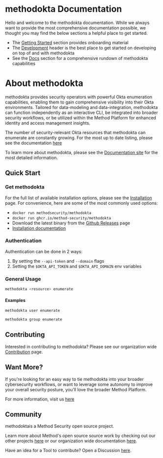 # methodokta Documentation

Hello and welcome to the methodokta documentation. While we always want to provide the most comprehensive documentation possible, we thought you may find the below sections a helpful place to get started.

- The [Getting Started](./getting-started/basic-usage.md) section provides onboarding material
- The [Development](./development/setup.md) header is the best place to get started on developing on top of and with methodokta
- See the [Docs](./index.md) section for a comprehensive rundown of methodokta capabilities

# About methodokta

methodokta provides security operators with powerful Okta enumeration capabilities, enabling them to gain comprehensive visibility into their Okta environments. Tailored for data-modeling and data-integration, methodokta can function independently as an interactive CLI, be integrated into broader security workflows, or be utilized within the Method Platform for enhanced identity and access management insights.

The number of security-relevant Okta resources that methodokta can enumerate are constantly growing. For the most up to date listing, please see the documentation [here](./index.md)

To learn more about methodokta, please see the [Documentation site](https://method-security.github.io/methodokta/) for the most detailed information.

## Quick Start

### Get methodokta

For the full list of available installation options, please see the [Installation](./getting-started/installation.md) page. For convenience, here are some of the most commonly used options:

- `docker run methodsecurity/methodokta`
- `docker run ghcr.io/method-security/methodokta`
- Download the latest binary from the [Github Releases](https://github.com/Method-Security/methodokta/releases/latest) page
- [Installation documentation](./getting-started/installation.md)

### Authentication
Authentication can be done in 2 ways:
1. By setting the `--api-token` and `--domain` flags
2. Setting the `$OKTA_API_TOKEN` and `$OKTA_API_DOMAIN` env variables

### General Usage

```bash
methodokta <resource> enumerate 
```

#### Examples

```bash
methodokta user enumerate
```

```bash
methodokta group enumerate
```

## Contributing

Interested in contributing to methodokta? Please see our organization wide [Contribution](https://method-security.github.io/community/contribute/discussions.html) page.

## Want More?

If you're looking for an easy way to tie methodokta into your broader cybersecurity workflows, or want to leverage some autonomy to improve your overall security posture, you'll love the broader Method Platform.

For more information, visit us [here](https://method.security)

## Community

methodoktais a Method Security open source project.

Learn more about Method's open source source work by checking out our other projects [here](https://github.com/Method-Security) or our organization wide documentation [here](https://method-security.github.io).

Have an idea for a Tool to contribute? Open a Discussion [here](https://github.com/Method-Security/Method-Security.github.io/discussions).
